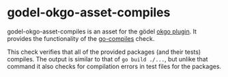 godel-okgo-asset-compiles
=========================
godel-okgo-asset-compiles is an asset for the gödel [okgo plugin](https://github.com/palantir/okgo). It provides the 
functionality of the [go-compiles](https://github.com/palantir/go-compiles) check.

This check verifies that all of the provided packages (and their tests) compiles. The output is similar to that of 
`go build ./...`, but unlike that command it also checks for compilation errors in test files for the packages.

